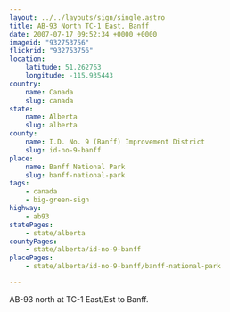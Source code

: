```yaml
---
layout: ../../layouts/sign/single.astro
title: AB-93 North TC-1 East, Banff
date: 2007-07-17 09:52:34 +0000 +0000
imageid: "932753756"
flickrid: "932753756"
location:
    latitude: 51.262763
    longitude: -115.935443
country:
    name: Canada
    slug: canada
state:
    name: Alberta
    slug: alberta
county:
    name: I.D. No. 9 (Banff) Improvement District
    slug: id-no-9-banff
place:
    name: Banff National Park
    slug: banff-national-park
tags:
    - canada
    - big-green-sign
highway:
    - ab93
statePages:
    - state/alberta
countyPages:
    - state/alberta/id-no-9-banff
placePages:
    - state/alberta/id-no-9-banff/banff-national-park

---
```

AB-93 north at TC-1 East/Est to Banff.
